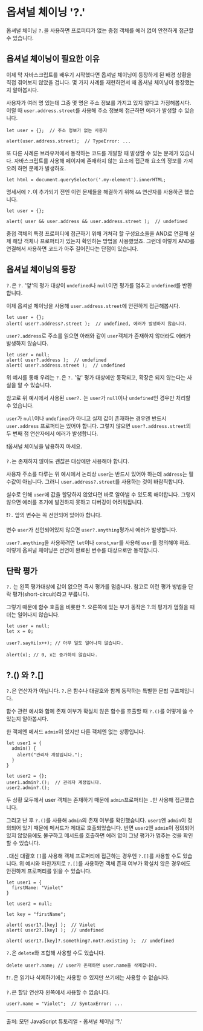 # 옵셔널 체이닝 '?.'
옵셔널 체이닝 `?.`을 사용하면 프로퍼티가 없는 중첩 객체를 에러 없이 안전하게 접근할 수 있습니다.
   

## 옵셔널 체이닝이 필요한 이유
이제 막 자바스크립트를 배우기 시작했다면 옵셔널 체이닝이 등장하게 된 배경 상황을 직접 겪어보지 않았을 겁니다. 몇 가지 사례를 재현하면서 왜 옵셔널 체이닝이 등장했는지 알아봅시다.   
   
사용자가 여러 명 있는데 그중 몇 명은 주소 정보를 가지고 있지 않다고 가정해봅시다. 이럴 때 `user.address.street`를 사용해 주소 정보에 접근하면 에러가 발생할 수 있습니다.
```
let user = {};  // 주소 정보가 없는 사용자

alert(user.address.street);  // TypeError: ...
```
또 다른 사례론 브라우저에서 동작하는 코드를 개발할 때 발생할 수 있는 문제가 있습니다. 자바스크립트를 사용해 페이지에 존재하지 않는 요소에 접근해 요소의 정보를 가져오려 하면 문제가 발생하죠.
```
let html = document.querySelector('.my-element').innerHTML;
```
명세서에 `?.`이 추가되기 전엔 이런 문제들을 해결하기 위해 `&&` 연산자를 사용하곤 했습니다.
```
let user = {};

alert( user && user.address && user.address.street );  // undefined
```
중첩 객체의 특정 프로퍼티에 접근하기 위해 거쳐햐 할 구성요소들을 AND로 연결해 실제 해당 객체나 프로퍼티가 있는지 확인하는 방법을 사용했었죠. 그런데 이렇게 AND를 연결해서 사용하면 코드가 아주 길어진다는 단점이 있습니다.   


## 옵셔널 체이닝의 등장
`?.`은 `?.` '앞'의 평가 대상이 `undefined`나 `null`이면 평가를 멈추고 `undefined`를 반환합니다.   
   
이제 옵셔널 체이닝을 사용해 `user.address.street`에 안전하게 접근해봅시다.
```
let user = {};
alert( user?.address?.street );  // undefined, 에러가 발생하지 않습니다.
```
`user?.address`로 주소를 읽으면 아래와 같이 `user`객체가 존재하지 않더라도 에러가 발생하지 않습니다.
```
let user = null;
alert( user?.address );  // undefined
alert( user?.address.street );  // undefined
```
위 예시를 통해 우리는 `?.`은 `?.` '앞' 평가 대상에만 동작되고, 확장은 되지 않는다는 사실을 알 수 있습니다.   
   
참고로 위 예시에서 사용된 `user?.` 는 `user`가 `null`이나 `undefined`인 경우만 처리할 수 있습니다.   
   
`user`가 `null`이나 `undefined`가 아니고 실제 값이 존재하는 경우엔 반드시 `user.address` 프로퍼티는 있어야 합니다. 그렇지 않으면 `user?.address.street`의 두 번째 점 연산자에서 에러가 발생합니다.   
   
❗옵셔널 체이닝을 남용하지 마세요.   
   
`?.`는 존재하지 않아도 괜찮은 대상에만 사용해야 합니다.   
   
사용자 주소를 다루는 위 예시에서 논리상 `user`는 반드시 있어야 하는데 `address`는 필수값이 아닙니다. 그러니 `user.address?.street`를 사용하는 것이 바람직합니다.   
   
실수로 인해 `user`에 값을 할당하지 않았다면 바로 알아낼 수 있도록 해야합니다. 그렇지 않으면 에러를 초기에 발견하지 못하고 디버깅이 어려워집니다.   
   
❗`?.` 앞의 변수는 꼭 선언되어 있어야 합니다.   
   
변수 `user`가 선언되어있지 않으면 `user?.anything`평가시 에러가 발생합니다.   
   
`user?.anything`을 사용하려면 `let`이나 `const`,`var`를 사용해 `user`를 정의해야 하죠. 이렇게 옵셔널 체이닝은 선언이 완료된 변수를 대상으로만 동작합니다.   


## 단락 평가 
`?.` 는 왼쪽 평가대상에 값이 없으면 즉시 평가를 멈춥니다. 참고로 이런 평가 방법을 단락 평가(short-circuit)라고 부릅니다.   
   
그렇기 때문에 함수 호출을 비롯한 ?. 오른쪽에 있는 부가 동작은 ?.의 평가가 멈췄을 때 더는 일어나지 않습니다.
```
let user = null;
let x = 0;

user?.sayHi(x++); // 아무 일도 일어나지 않습니다.

alert(x); // 0, x는 증가하지 않습니다.
```


## ?.() 와 ?.[]
`?.`은 연산자가 아닙니다. `?.`은 함수나 대괄호와 함께 동작하는 특별한 문법 구조체입니다.   
   
함수 관련 예시와 함께 존재 여부가 확실치 않은 함수를 호출할 때 `?.()`를 어떻게 쓸 수 있는지 알아봅시다.   
   
한 객체엔 메서드 `admin`이 있지만 다른 객체엔 없는 상황입니다.
```
let user1 = {
  admin() {
    alert("관리자 계정입니다.");
  }
}

let user2 = {};
user1.admin?.();  // 관리자 계정입니다.
user2.admin?.();
```
두 상황 모두에서 user 객체는 존재하기 때문에 `admin`프로퍼티는 `.`만 사용해 접근했습니다.   
   
그리고 난 후 `?.()`를 사용해 `admin`의 존재 여부를 확인했습니다. `user1`엔 `admin`이 정의되어 있기 때문에 메서드가 제대로 호출되었습니다. 반면 `user2`엔 `admin`이 정의되어 있지 않았음에도 불구하고 메서드를 호츨하면 에러 없이 그냥 평가가 멈추는 것을 확인할 수 있습니다.   
   
`.`대신 대괄호 `[]`를 사용해 객체 프로퍼티에 접근하는 경우엔 `?.[]`를 사용할 수도 있습니다. 위 예시와 마찬가지로 `?.[]`를 사용하면 객체 존재 여부가 확실치 않은 경우에도 안전하게 프로퍼티를 읽을 수 있습니다.
```
let user1 = {
  firstName: "Violet"
}

let user2 = null;

let key = "firstName";

alert( user1?.[key] );  // Violet
alert( user2?.[key] );  // undefined

alert( user1?.[key]?.something?.not?.existing );  // undefined
```
`?.`은 `delete`와 조합해 사용할 수도 있습니다.
```
delete user?.name; // user가 존재하면 user.name을 삭제합니다.
```
   
❗`?.`은 읽기나 삭제하기에는 사용할 수 있지만 쓰기에는 사용할 수 없습니다.   
   
`?.`은 할당 연산자 왼쪽에서 사용할 수 없습니다.
```
user?.name = "Violet";  // SyntaxError: ...
```


---
출처: 모던 JavaScript 튜토리얼 - 옵셔널 체이닝 '?.'
